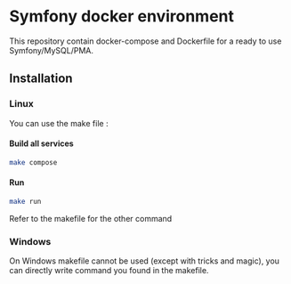 # Symfony docker environment

This repository contain docker-compose and Dockerfile for a ready to use Symfony/MySQL/PMA.

## Installation

### Linux 
You can use the make file :

#### Build all services 
```bash
make compose
```

#### Run 
```bash
make run
```
Refer to the makefile for the other command

### Windows
On Windows makefile cannot be used (except with tricks and magic), you can directly write command you found in the makefile.

